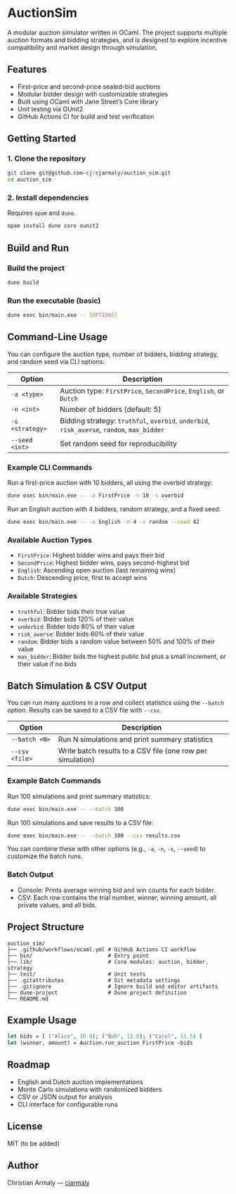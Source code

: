 # AuctionSim

A modular auction simulator written in OCaml. The project supports multiple 
auction formats and bidding strategies, and is designed to explore incentive 
compatibility and market design through simulation.

## Features

- First-price and second-price sealed-bid auctions
- Modular bidder design with customizable strategies
- Built using OCaml with Jane Street’s Core library
- Unit testing via OUnit2
- GitHub Actions CI for build and test verification

## Getting Started

### 1. Clone the repository

```bash
git clone git@github.com-cj:cjarmaly/auction_sim.git
cd auction_sim
```

### 2. Install dependencies

Requires `opam` and `dune`.

```bash
opam install dune core ounit2
```


## Build and Run

### Build the project

```bash
dune build
```

### Run the executable (basic)

```bash
dune exec bin/main.exe -- [OPTIONS]
```

## Command-Line Usage

You can configure the auction type, number of bidders, bidding strategy, and random seed via CLI options:

| Option         | Description                                                                 |
|--------------- |-----------------------------------------------------------------------------|
| `-a <type>`    | Auction type: `FirstPrice`, `SecondPrice`, `English`, or `Dutch`            |
| `-n <int>`     | Number of bidders (default: 5)                                               |
| `-s <strategy>`| Bidding strategy: `truthful`, `overbid`, `underbid`, `risk_averse`, `random`, `max_bidder` |
| `--seed <int>` | Set random seed for reproducibility                                          |

### Example CLI Commands

Run a first-price auction with 10 bidders, all using the overbid strategy:

```bash
dune exec bin/main.exe -- -a FirstPrice -n 10 -s overbid
```

Run an English auction with 4 bidders, random strategy, and a fixed seed:

```bash
dune exec bin/main.exe -- -a English -n 4 -s random --seed 42
```

### Available Auction Types

- `FirstPrice`: Highest bidder wins and pays their bid
- `SecondPrice`: Highest bidder wins, pays second-highest bid
- `English`: Ascending open auction (last remaining wins)
- `Dutch`: Descending price, first to accept wins

### Available Strategies

- `truthful`: Bidder bids their true value
- `overbid`: Bidder bids 120% of their value
- `underbid`: Bidder bids 80% of their value
- `risk_averse`: Bidder bids 60% of their value
- `random`: Bidder bids a random value between 50% and 100% of their value
- `max_bidder`: Bidder bids the highest public bid plus a small increment, or their value if no bids


## Batch Simulation & CSV Output

You can run many auctions in a row and collect statistics using the `--batch` option. Results can be saved to a CSV file with `--csv`.

| Option         | Description                                                      |
|--------------- |------------------------------------------------------------------|
| `--batch <N>`  | Run N simulations and print summary statistics                   |
| `--csv <file>` | Write batch results to a CSV file (one row per simulation)       |

### Example Batch Commands

Run 100 simulations and print summary statistics:

```bash
dune exec bin/main.exe -- --batch 100
```

Run 100 simulations and save results to a CSV file:

```bash
dune exec bin/main.exe -- --batch 100 --csv results.csv
```

You can combine these with other options (e.g., `-a`, `-n`, `-s`, `--seed`) to customize the batch runs.

### Batch Output

- Console: Prints average winning bid and win counts for each bidder.
- CSV: Each row contains the trial number, winner, winning amount, all private values, and all bids.

## Project Structure

```
auction_sim/
├── .github/workflows/ocaml.yml # GitHub Actions CI workflow 
├── bin/                        # Entry point 
├── lib/                        # Core modules: auction, bidder, strategy 
├── test/                       # Unit tests 
├── .gitattributes              # Git metadata settings 
├── .gitignore                  # Ignore build and editor artifacts 
├── dune-project                # Dune project definition 
└── README.md
```

## Example Usage

```ocaml
let bids = [ ("Alice", 10.0); ("Bob", 12.0); ("Carol", 11.5) ]
let (winner, amount) = Auction.run_auction FirstPrice ~bids
```

## Roadmap

- English and Dutch auction implementations
- Monte Carlo simulations with randomized bidders
- CSV or JSON output for analysis
- CLI interface for configurable runs

## License

MIT (to be added)

## Author

Christian Armaly — [cjarmaly](https://github.com/cjarmaly)
